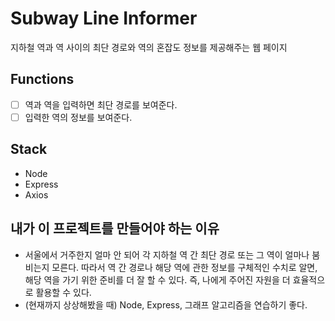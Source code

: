 # Subway Line Informer

지하철 역과 역 사이의 최단 경로와 역의 혼잡도 정보를 제공해주는 웹 페이지

## Functions

- [ ] 역과 역을 입력하면 최단 경로를 보여준다.
- [ ] 입력한 역의 정보를 보여준다.

## Stack

- Node
- Express
- Axios

## 내가 이 프로젝트를 만들어야 하는 이유

- 서울에서 거주한지 얼마 안 되어 각 지하철 역 간 최단 경로 또는 그 역이 얼마나 붐비는지 모른다. 따라서 역 간 경로나 해당 역에 관한 정보를 구체적인 수치로 알면, 해당 역을 가기 위한 준비를 더 잘 할 수 있다. 즉, 나에게 주어진 자원을 더 효율적으로 활용할 수 있다.
- (현재까지 상상해봤을 때) Node, Express, 그래프 알고리즘을 연습하기 좋다.